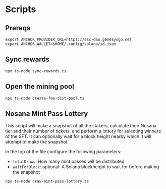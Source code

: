 # Scripts

## Prereqs

```shell
export ANCHOR_PROVIDER_URL=https://ssc-dao.genesysgo.net
export ANCHOR_WALLET=$HOME/.config/solana/id.json
```

## Sync rewards

```shell
npx ts-node sync-rewards.ts
```

## Open the mining pool

```shell
npx ts-node create-fee-dist-pool.ts
```

## Nosana Mint Pass Lottery

This script will make a snapshot of all the stakers, calculate their
Nosana tier and their number of tickets, and perform a lottery for
selecting winners of the SFT. It can optionally wait for a block
height nearby which it will attempt to make the snapshot.

In the top of the file configure the following parameters:

- `totalDraws`: How many mint passes will be distributed
- `waitForBlock`: optional: A Solana blockheight to wait for before making the snapshot

```shell
npx ts-node draw-mint-pass-lottery.ts
```

